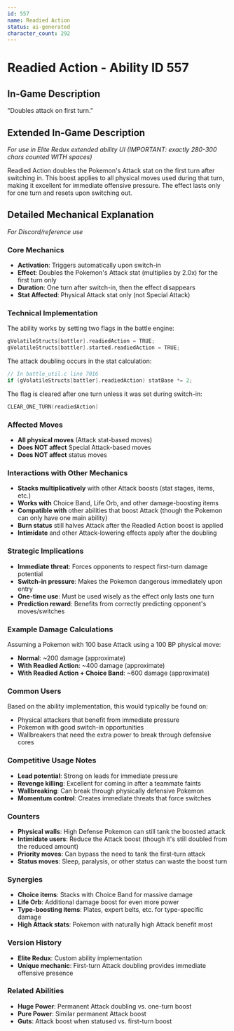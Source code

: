 ```yaml
---
id: 557
name: Readied Action
status: ai-generated
character_count: 292
---
```


# Readied Action - Ability ID 557

## In-Game Description
"Doubles attack on first turn."

## Extended In-Game Description
*For use in Elite Redux extended ability UI (IMPORTANT: exactly 280-300 chars counted WITH spaces)*

Readied Action doubles the Pokemon's Attack stat on the first turn after switching in. This boost applies to all physical moves used during that turn, making it excellent for immediate offensive pressure. The effect lasts only for one turn and resets upon switching out.

## Detailed Mechanical Explanation
*For Discord/reference use*

### Core Mechanics
- **Activation**: Triggers automatically upon switch-in
- **Effect**: Doubles the Pokemon's Attack stat (multiplies by 2.0x) for the first turn only
- **Duration**: One turn after switch-in, then the effect disappears
- **Stat Affected**: Physical Attack stat only (not Special Attack)

### Technical Implementation
The ability works by setting two flags in the battle engine:
```c
gVolatileStructs[battler].readiedAction = TRUE;
gVolatileStructs[battler].started.readiedAction = TRUE;
```

The attack doubling occurs in the stat calculation:
```c
// In battle_util.c line 7016
if (gVolatileStructs[battler].readiedAction) statBase *= 2;
```

The flag is cleared after one turn unless it was set during switch-in:
```c
CLEAR_ONE_TURN(readiedAction)
```

### Affected Moves
- **All physical moves** (Attack stat-based moves)
- **Does NOT affect** Special Attack-based moves
- **Does NOT affect** status moves

### Interactions with Other Mechanics
- **Stacks multiplicatively** with other Attack boosts (stat stages, items, etc.)
- **Works with** Choice Band, Life Orb, and other damage-boosting items
- **Compatible with** other abilities that boost Attack (though the Pokemon can only have one main ability)
- **Burn status** still halves Attack after the Readied Action boost is applied
- **Intimidate** and other Attack-lowering effects apply after the doubling

### Strategic Implications
- **Immediate threat**: Forces opponents to respect first-turn damage potential
- **Switch-in pressure**: Makes the Pokemon dangerous immediately upon entry
- **One-time use**: Must be used wisely as the effect only lasts one turn
- **Prediction reward**: Benefits from correctly predicting opponent's moves/switches

### Example Damage Calculations
Assuming a Pokemon with 100 base Attack using a 100 BP physical move:
- **Normal**: ~200 damage (approximate)
- **With Readied Action**: ~400 damage (approximate)
- **With Readied Action + Choice Band**: ~600 damage (approximate)

### Common Users
Based on the ability implementation, this would typically be found on:
- Physical attackers that benefit from immediate pressure
- Pokemon with good switch-in opportunities
- Wallbreakers that need the extra power to break through defensive cores

### Competitive Usage Notes
- **Lead potential**: Strong on leads for immediate pressure
- **Revenge killing**: Excellent for coming in after a teammate faints
- **Wallbreaking**: Can break through physically defensive Pokemon
- **Momentum control**: Creates immediate threats that force switches

### Counters
- **Physical walls**: High Defense Pokemon can still tank the boosted attack
- **Intimidate users**: Reduce the Attack boost (though it's still doubled from the reduced amount)
- **Priority moves**: Can bypass the need to tank the first-turn attack
- **Status moves**: Sleep, paralysis, or other status can waste the boost turn

### Synergies
- **Choice items**: Stacks with Choice Band for massive damage
- **Life Orb**: Additional damage boost for even more power
- **Type-boosting items**: Plates, expert belts, etc. for type-specific damage
- **High Attack stats**: Pokemon with naturally high Attack benefit most

### Version History
- **Elite Redux**: Custom ability implementation
- **Unique mechanic**: First-turn Attack doubling provides immediate offensive presence

### Related Abilities
- **Huge Power**: Permanent Attack doubling vs. one-turn boost
- **Pure Power**: Similar permanent Attack boost
- **Guts**: Attack boost when statused vs. first-turn boost